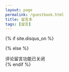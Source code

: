 ```yaml
---
layout: page
permalink: /guestbook.html
title: 留言本
tags: [留言]
---
```

<!-- <div class="comment-guestbook">
  <div id="comment"></div>
</div> -->
{% if site.disqus_on %}
  <!-- disqus 评论框 start -->
  <div class="comment">
      <div id="disqus_thread" class="disqus-thread"></div>
  </div>
  <!-- disqus 评论框 end -->

  <!-- disqus 公共JS代码 start (一个网页只需插入一次) -->
  <script type="text/javascript">
      /* * * CONFIGURATION VARIABLES * * */
      var disqus_shortname = "{{site.disqus_username}}";
      var disqus_identifier = "{{page.id}}";
      var disqus_url = "{{site.url}}{{page.url}}";

      (function() {
          var dsq = document.createElement('script'); dsq.type = 'text/javascript'; dsq.async = true;
          dsq.src = '//' + disqus_shortname + '.disqus.com/embed.js';
          (document.getElementsByTagName('head')[0] || document.getElementsByTagName('body')[0]).appendChild(dsq);
      })();
  </script>
  <!-- disqus 公共JS代码 end -->
{% else %}
  <div class="comment-tips">评论留言功能已关闭</div>
{% endif %}